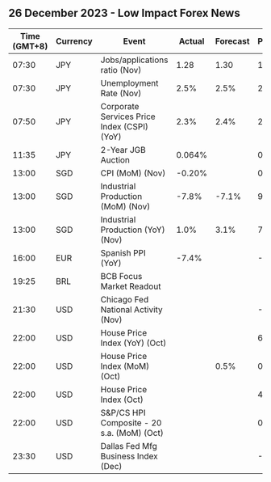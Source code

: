 ## 26 December 2023 - Low Impact Forex News

| Time (GMT+8) | Currency | Event | Actual | Forecast | Previous |
|------|----------|-------|--------|----------|----------|
| 07:30 | JPY | Jobs/applications ratio (Nov) | 1.28 | 1.30 | 1.30 |
| 07:30 | JPY | Unemployment Rate (Nov) | 2.5% | 2.5% | 2.5% |
| 07:50 | JPY | Corporate Services Price Index (CSPI) (YoY) | 2.3% | 2.4% | 2.3% |
| 11:35 | JPY | 2-Year JGB Auction | 0.064% |  | 0.046% |
| 13:00 | SGD | CPI (MoM) (Nov) | -0.20% |  | 0.20% |
| 13:00 | SGD | Industrial Production (MoM) (Nov) | -7.8% | -7.1% | 9.9% |
| 13:00 | SGD | Industrial Production (YoY) (Nov) | 1.0% | 3.1% | 7.6% |
| 16:00 | EUR | Spanish PPI (YoY) | -7.4% |  | -7.7% |
| 19:25 | BRL | BCB Focus Market Readout |  |  |  |
| 21:30 | USD | Chicago Fed National Activity (Nov) |  |  | -0.49 |
| 22:00 | USD | House Price Index (YoY) (Oct) |  |  | 6.1% |
| 22:00 | USD | House Price Index (MoM) (Oct) |  | 0.5% | 0.6% |
| 22:00 | USD | House Price Index (Oct) |  |  | 414.8 |
| 22:00 | USD | S&P/CS HPI Composite - 20 s.a. (MoM) (Oct) |  |  | 0.7% |
| 23:30 | USD | Dallas Fed Mfg Business Index (Dec) |  |  | -19.9 |

